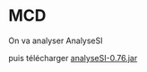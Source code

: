 # MCD

On va analyser AnalyseSI

puis télécharger [analyseSI-0.76.jar](https://launchpad.net/analysesi/+download)
